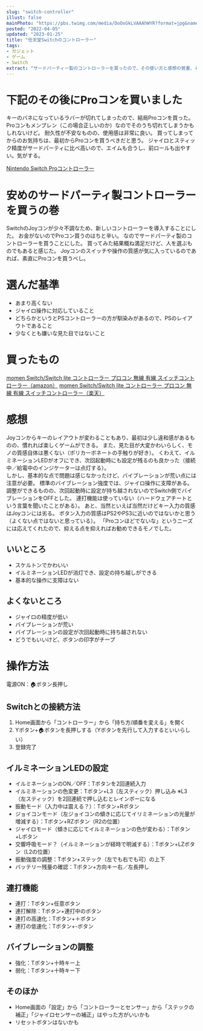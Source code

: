 ```yaml
---
slug: "switch-controller"
illust: false
mainPhoto: "https://pbs.twimg.com/media/DoOxGkLVAAAhWYR?format=jpg&name=large"
posted: "2022-04-05"
updated: "2023-01-25"
title: "任天堂Switchのコントローラー"
tags: 
- ガジェット
- ゲーム
- Switch
extract: "サードパーティー製のコントローラーを買ったので、その使い方と感想の覚書、その後Proコンを買う"
---
```

# 下記のその後にProコンを買いました

キーのバネになっているラバーが切れてしまったので、結局Proコンを買った。
Proコンもメンブレン（この場合正しいのか）なのでそのうち切れてしまうかもしれないけど。
耐久性が不安なものの、使用感は非常に良い。
買ってしまってからのお気持ちは、最初からProコンを買うべきだと思う。
ジャイロとスティック精度がサードパーティに比べ高いので、エイムも合うし、前ロールも出やすい。気がする。

[Nintendo Switch Proコントローラー](https://www.amazon.co.jp/%E4%BB%BB%E5%A4%A9%E5%A0%82-Nintendo-Switch-Pro%E3%82%B3%E3%83%B3%E3%83%88%E3%83%AD%E3%83%BC%E3%83%A9%E3%83%BC/dp/B01NCX3W3O/ref=sr_1_5?__mk_ja_JP=%E3%82%AB%E3%82%BF%E3%82%AB%E3%83%8A&crid=PTKPIF4ZUBGC&keywords=pro%E3%82%B3%E3%83%B3&qid=1674652678&sprefix=pro%E3%82%B3%E3%83%B3%2Caps%2C282&sr=8-5)
# 安めのサードパーティ製コントローラーを買うの巻

SwitchのJoyコンが少々不調なため、新しいコントローラーを導入することにした。
お金がないのでProコン買うのはちと辛い。
なのでサードパーティ製のコントローラーを買うことにした。
買ってみた結果概ね満足だけど、人を選ぶものでもあると感じた。
Joyコンのスイッチや操作の質感が気に入っているのであれば、素直にProコンを買うべし。

# 選んだ基準
- あまり高くない
- ジャイロ操作に対応していること
- どちらかというとPSコントローラーの方が馴染みがあるので、PSのレイアウトであること
- 少なくとも嫌いな見た目ではないこと

# 買ったもの
[momen Switch/Switch lite コントローラー プロコン 無線 有線 スイッチコントローラー（amazon）](https://www.amazon.co.jp/momen-%E3%82%B9%E3%82%A4%E3%83%83%E3%83%81%E3%82%B3%E3%83%B3%E3%83%88%E3%83%AD%E3%83%BC%E3%83%A9%E3%83%BC-8%E8%89%B2%E5%A4%89%E6%8F%9BLED%E3%83%A9%E3%82%A4%E3%83%88%E6%80%A5%E9%80%9F%E5%85%85%E9%9B%BB-%E9%80%A3%E7%B6%9A10%E6%99%82%E9%96%93%E4%BD%BF%E7%94%A8%E5%8F%AF%E8%83%BD-%E6%97%A5%E6%9C%AC%E8%AA%9E%E3%82%B5%E3%83%9D%E3%83%BC%E3%83%88%E3%82%B5%E3%83%BC%E3%83%93%E3%82%B9/dp/B07T9F53GF/)
[momen Switch/Switch lite コントローラー プロコン 無線 有線 スイッチコントローラー（楽天）](https://item.rakuten.co.jp/mestyle/momen-contrl1/?s-id=ph_pc_itemname)

# 感想
Joyコンからキーのレイアウトが変わることもあり、最初は少し違和感があるものの、慣れれば楽しくゲームができる。
また、見た目が大変かわいらしく、モノの質感自体は悪くない（ポリカーボネートの手触りが好き）。
くわえて、イルミネーションLEDがオフにでき、次回起動時にも設定が残るのも良かった（接続中／給電中のインジケーターは点灯する）。  
しかし、基本的な点で問題は感じなかったけど、バイブレーションが荒い点には注意が必要。
標準のバイブレーション強度では、ジャイロ操作に支障がある。
調整ができるものの、次回起動時に設定が持ち越されないのでSwitch側でバイブレーションをOFFとした。
連打機能は使っていない（ハードウェアチートという言葉を聞いたことがある）。
あと、当然といえば当然だけどキー入力の質感はJoyコンには劣る。
ボタン入力の質感はPS2やPS3に近いのではないかと思う（よくない点ではないと思っている）。
「Proコンほどでないな」というニーズには応えてくれたので、抑える点を抑えればお勧めできるモノでした。

## いいところ
- スケルトンでかわいい
- イルミネーションLEDが消灯でき、設定の持ち越しができる
- 基本的な操作に支障はない

## よくないところ
- ジャイロの精度が低い
- バイブレーションが荒い
- バイブレーションの設定が次回起動時に持ち越されない
- どうでもいいけど、ボタンの印字がチープ

# 操作方法
電源ON：🏠ボタン長押し
## Switchとの接続方法
1. Home画面から「コントローラー」から「持ち方/順番を変える」を開く
2. Yボタン+🏠ボタンを長押しする（Yボタンを先行して入力するといいらしい）
3. 登録完了
## イルミネーションLEDの設定
- イルミネーションのON／OFF：Tボタンを2回連続入力
- イルミネーションの色変更：Tボタン+L3（左スティック）押し込み
  ※L3（左スティック）を2回連続で押し込むとレインボーになる
- 振動モード（入力中は震える？）：Tボタン+Rボタン
- ジョイコンモード（左ジョイコンの傾きに応じてイリミネーションの光量が増減する）：Tボタン+RZボタン（R2の位置）
- ジャイロモード（傾きに応じてイルミネーションの色が変わる）：Tボタン+Lボタン
- 交響呼吸モード？（イルミネーションが経時で明滅する）：Tボタン+LZボタン（L2の位置）
- 振動強度の調整：Tボタン+ステック（左でも右でも可）の上下
- バッテリー残量の確認：Tボタン+方向キー右／左長押し
## 連打機能
- 連打：Tボタン+任意ボタン
- 連打解除：Tボタン+連打中のボタン
- 連打の高速化：Tボタン+＋ボタン
- 連打の低速化：Tボタン+-ボタン
## バイブレーションの調整
- 強化：Tボタン+十時キー上
- 弱化：Tボタン+十時キー下
## そのほか
- Home画面の「設定」から「コントローラーとセンサー」から「ステックの補正」「ジャイロセンサーの補正」はやった方がいいかも
- リセットボタンはないかも